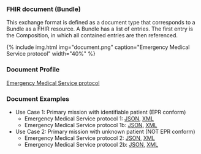 ### FHIR document (Bundle)
This exchange format is defined as a document type that corresponds to a Bundle as a FHIR resource. A Bundle has a list of entries. The first entry is the Composition, in which all contained entries are then referenced.

{% include img.html img="document.png" caption="Emergency Medical Service protocol" width="40%" %}

### Document Profile 
[Emergency Medical Service protocol](StructureDefinition-ch-ems-document.html)

### Document Examples
* Use Case 1: Primary mission with identifiable patient (EPR conform)
   * Emergency Medical Service protocol 1: [JSON](Bundle-1-Einsatzprotokoll.json.html), [XML](Bundle-1-Einsatzprotokoll.xml.html)    
   * Emergency Medical Service protocol 1b: [JSON](Bundle-1b-Einsatzprotokoll.json.html), [XML](Bundle-1b-Einsatzprotokoll.xml.html)
* Use Case 2: Primary mission with unknown patient (NOT EPR conform)
   * Emergency Medical Service protocol 2: [JSON](Bundle-2-Einsatzprotokoll.json.html), [XML](Bundle-2-Einsatzprotokoll.xml.html)
   * Emergency Medical Service protocol 2b: [JSON](Bundle-2b-Einsatzprotokoll.json.html), [XML](Bundle-2b-Einsatzprotokoll.xml.html) 
   
